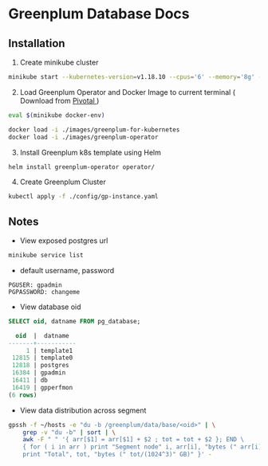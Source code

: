 # Greenplum Database Docs

## Installation

1. Create minikube cluster

```sh
minikube start --kubernetes-version=v1.18.10 --cpus='6' --memory='8g' --driver=vmware
```

2. Load Greenplum Operator and Docker Image to current terminal
   ( Download from [Pivotal ](https://network.pivotal.io/))

```sh
eval $(minikube docker-env)

docker load -i ./images/greenplum-for-kubernetes
docker load -i ./images/greenplum-operator
```

3. Install Greenplum k8s template using Helm

```sh
helm install greenplum-operator operator/
```

4. Create Greenplum Cluster

```sh
kubectl apply -f ./config/gp-instance.yaml
```

## Notes

- View exposed postgres url

```sh
minikube service list
```

- default username, password

```
PGUSER: gpadmin
PGPASSWORD: changeme
```

- View database oid

```sql
SELECT oid, datname FROM pg_database;

  oid  |  datname
-------+-----------
     1 | template1
 12815 | template0
 12818 | postgres
 16384 | gpadmin
 16411 | db
 16419 | gpperfmon
(6 rows)
```

- View data distribution across segment

```sh
gpssh -f ~/hosts -e "du -b /greenplum/data/base/<oid>" | \
    grep -v "du -b" | sort | \
    awk -F " " '{ arr[$1] = arr[$1] + $2 ; tot = tot + $2 }; END \
    { for ( i in arr ) print "Segment node" i, arr[i], "bytes (" arr[i]/(1024^3)" GB)"; \
    print "Total", tot, "bytes (" tot/(1024^3)" GB)" }' -
```
